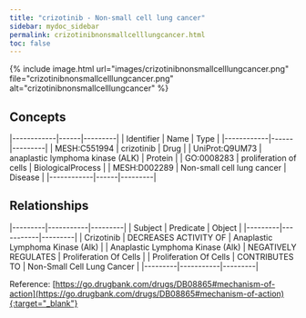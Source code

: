 ```yaml
---
title: "crizotinib - Non-small cell lung cancer"
sidebar: mydoc_sidebar
permalink: crizotinibnonsmallcelllungcancer.html
toc: false 
---
```


{% include image.html url="images/crizotinibnonsmallcelllungcancer.png" file="crizotinibnonsmallcelllungcancer.png" alt="crizotinibnonsmallcelllungcancer" %}

## Concepts

|------------|------|---------|
| Identifier | Name | Type    |
|------------|------|---------|
| MESH:C551994 | crizotinib | Drug |
| UniProt:Q9UM73 | anaplastic lymphoma kinase (ALK) | Protein |
| GO:0008283 | proliferation of cells | BiologicalProcess |
| MESH:D002289 | Non-small cell lung cancer | Disease |
|------------|------|---------|

## Relationships

|---------|-----------|---------|
| Subject | Predicate | Object  |
|---------|-----------|---------|
| Crizotinib | DECREASES ACTIVITY OF | Anaplastic Lymphoma Kinase (Alk) |
| Anaplastic Lymphoma Kinase (Alk) | NEGATIVELY REGULATES | Proliferation Of Cells |
| Proliferation Of Cells | CONTRIBUTES TO | Non-Small Cell Lung Cancer |
|---------|-----------|---------|

Reference: [https://go.drugbank.com/drugs/DB08865#mechanism-of-action](https://go.drugbank.com/drugs/DB08865#mechanism-of-action){:target="_blank"}